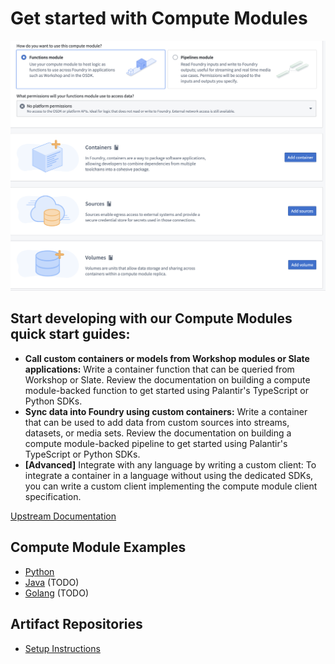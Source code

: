 # Get started with Compute Modules
![computemodule-overview](/python/static/00_cm_overview.png)
## Start developing with our Compute Modules quick start guides:

* **Call custom containers or models from Workshop modules or Slate applications:** Write a container function that can be queried from Workshop or Slate. Review the documentation on building a compute module-backed function to get started using Palantir's TypeScript or Python SDKs.
* **Sync data into Foundry using custom containers:** Write a container that can be used to add data from custom sources into streams, datasets, or media sets. Review the documentation on building a compute module-backed pipeline to get started using Palantir's TypeScript or Python SDKs.
* **[Advanced]**  Integrate with any language by writing a custom client: To integrate a container in a language without using the dedicated SDKs, you can write a custom client implementing the compute module client specification.

[Upstream Documentation](https://www.palantir.com/docs/foundry/compute-modules/overview)

## Compute Module Examples
* [Python](/python/README.md)
* [Java](/java/README.md) (TODO)
* [Golang](/python/README.md) (TODO)

## Artifact Repositories 
* [Setup Instructions](/artifact-registry.md)